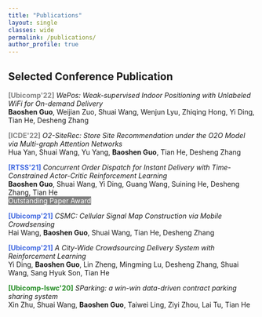 ```yaml
---
title: "Publications"
layout: single
classes: wide
permalink: /publications/
author_profile: true
---
```


## Selected Conference Publication


<span style="color:gray;font-weight:bold">[Ubicomp'22]</span> *WePos: Weak-supervised Indoor Positioning with Unlabeled WiFi for On-demand Delivery* <br>
**Baoshen Guo**, Weijian Zuo, Shuai Wang, Wenjun Lyu, Zhiqing Hong, Yi Ding, Tian He, Desheng Zhang<br>

<span style="color:gray;font-weight:bold">[ICDE'22]</span> *O2-SiteRec: Store Site Recommendation under the O2O Model via Multi-graph Attention Networks* <br>
Hua Yan, Shuai Wang, Yu Yang, **Baoshen Guo**, Tian He, Desheng Zhang<br>

<span style="color:royalblue;font-weight:bold">[RTSS'21]</span> *Concurrent Order Dispatch for Instant Delivery with Time-Constrained Actor-Critic Reinforcement Learning* <br>
**Baoshen Guo**, Shuai Wang, Yi Ding, Guang Wang, Suining He, Desheng Zhang, Tian He<br><span style="background-color:gray;color:White"> Outstanding Paper Award </span>


<span style="color:royalblue;font-weight:bold">[Ubicomp'21]</span> *CSMC: Cellular Signal Map Construction via Mobile Crowdsensing* <br>
Hai Wang, **Baoshen Guo**, Shuai Wang, Tian He, Desheng Zhang<br>

<span style="color:royalblue;font-weight:bold">[Ubicomp'21]</span> *A City-Wide Crowdsourcing Delivery System with Reinforcement Learning* <br>
Yi Ding, **Baoshen Guo**, Lin Zheng, Mingming Lu, Desheng Zhang, Shuai Wang, Sang Hyuk Son, Tian He<br>

<span style="color:Forestgreen;font-weight:bold">[Ubicomp-Iswc'20]</span> *SParking: a win-win data-driven contract parking sharing system* <br>
Xin Zhu, Shuai Wang, **Baoshen Guo**, Taiwei Ling, Ziyi Zhou, Lai Tu, Tian He<br>




